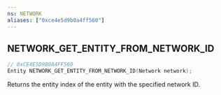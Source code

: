 ```yaml
---
ns: NETWORK
aliases: ["0xce4e5d9b0a4ff560"]
---
```

## NETWORK_GET_ENTITY_FROM_NETWORK_ID

```c
// 0xCE4E5D9B0A4FF560
Entity NETWORK_GET_ENTITY_FROM_NETWORK_ID(Network network);
```

Returns the entity index of the entity with the specified network ID.

